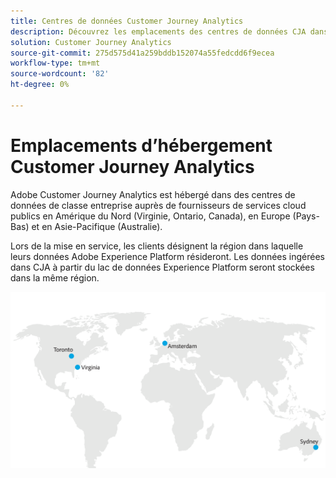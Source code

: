 ```yaml
---
title: Centres de données Customer Journey Analytics
description: Découvrez les emplacements des centres de données CJA dans le monde entier.
solution: Customer Journey Analytics
source-git-commit: 275d575d41a259bddb152074a55fedcdd6f9ecea
workflow-type: tm+mt
source-wordcount: '82'
ht-degree: 0%

---
```



# Emplacements d’hébergement Customer Journey Analytics

Adobe Customer Journey Analytics est hébergé dans des centres de données de classe entreprise auprès de fournisseurs de services cloud publics en Amérique du Nord (Virginie, Ontario, Canada), en Europe (Pays-Bas) et en Asie-Pacifique (Australie).

Lors de la mise en service, les clients désignent la région dans laquelle leurs données Adobe Experience Platform résideront. Les données ingérées dans CJA à partir du lac de données Experience Platform seront stockées dans la même région.

![Centres de données CJA](assets/data-centers.png)